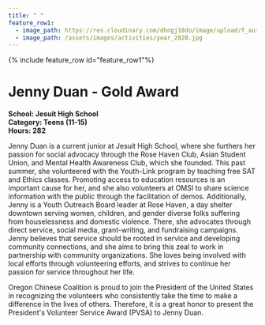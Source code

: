 ```yaml
---
title: " "
feature_row1:
  - image_path: https://res.cloudinary.com/dhngj18do/image/upload/f_auto,q_auto/v1/images/pvsa/2020_jenny_duan
  - image_path: /assets/images/activities/year_2020.jpg
---
```


{% include feature_row id="feature_row1"%}

# Jenny Duan - Gold Award

**School: Jesuit High School**  
**Category: Teens (11-15)**  
**Hours: 282**  

Jenny Duan is a current junior at Jesuit High School, where she furthers her passion for social advocacy through the Rose Haven Club, Asian Student Union, and Mental Health Awareness Club, which she founded. This past summer, she volunteered with the Youth-Link program by teaching free SAT and Ethics classes. Promoting access to education resources is an important cause for her, and she also volunteers at OMSI to share science information with the public through the facilitation of demos. Additionally, Jenny is a Youth Outreach Board leader at Rose Haven, a day shelter downtown serving women, children, and gender diverse folks suffering from houselessness and domestic violence. There, she advocates through direct service, social media, grant-writing, and fundraising campaigns. Jenny believes that service should be rooted in service and developing community connections, and she aims to bring this zeal to work in partnership with community organizations. She loves being involved with local efforts through
volunteering efforts, and strives to continue her passion for service throughout her life.

Oregon Chinese Coalition is proud to join the President of the United States in recognizing the volunteers who consistently take the time to make a difference in the lives of others. Therefore, it is a great honor to present the President's Volunteer Service Award (PVSA) to Jenny Duan.
